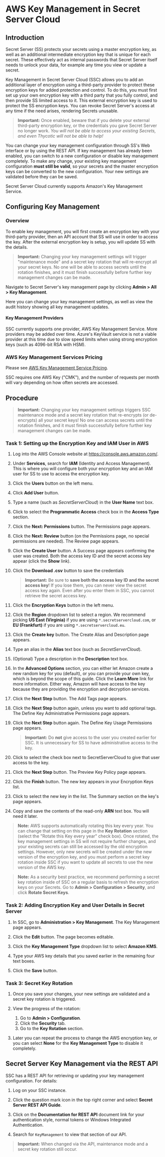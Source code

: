 [title]: # (AWS Key Management in Secret Server Cloud)
[tags]: # (secret server cloud, aws)
[priority]: # (1000)
[redirect]: # "CloudKeyManagement"

# AWS Key Management in Secret Server Cloud

## Introduction

Secret Server (SS) protects your secrets using a master encryption key, as well as an additional intermediate encryption key that is unique for each secret. These effectively act as internal passwords that Secret Server itself needs to unlock your data, for example any time you view or update a secret.

Key Management in Secret Server Cloud (SSC) allows you to add an additional layer of encryption using a third-party provider to protect these encryption keys for added protection and control. To do this, you must first set up your own encryption key with a third party that you fully control, and then provide SS limited access to it. This external encryption key is used to protect the SS encryption keys. You can revoke Secret Server's access at any time if the need arises, rendering Secrets unusable.

> **Important:** Once enabled, beware that if you delete your external third-party encryption key, or the credentials you gave Secret Server no longer work. *You will not be able to access your existing Secrets, and even Thycotic will not be able to help!*

You can change your key management configuration through SS's Web interface or by using the REST API. If key management has already been enabled, you can switch to a new configuration or disable key management completely. To make any change, your existing key management configuration **must still be valid**, so your secrets and the master encryption keys can be converted to the new configuration. Your new settings are validated before they can be saved.

Secret Server Cloud currently supports  Amazon's Key Management Service.

## Configuring Key Management

### Overview

To enable key management, you will first create an encryption key with your third-party provider, then an API account that SS will use in order to access the key. After the external encryption key is setup, you will update SS with the details.

> **Important:** Changing your key management settings will trigger "maintenance mode" and a secret key rotation that will re-encrypt all your secret keys. No one will be able to access secrets until the rotation finishes, and it must finish successfully before further key management changes can be made.

 Navigate to Secret Server's key management page by clicking **Admin \> All \> Key Management**.

 Here you can change your key management settings, as well as view the audit history showing all key management updates.

#### Key Management Providers

SSC currently supports one provider, AWS Key Management Service. More providers may be added over time. Azure's KeyVault service is not a viable provider at this time due to slow speed limits when using strong encryption keys (such as 4096-bit RSA with HSM).

### AWS Key Management Services Pricing

Please see [AWS Key Management Service Pricing](https://aws.amazon.com/kms/pricing/).

SSC requires one AWS Key ("CMK"), and the number of requests per month will vary depending on how often secrets are accessed.

## Procedure

> **Important:** Changing your key management settings triggers SSC maintenance mode and a secret key rotation that re-encrypts (or de-encrypts) all your secret keys! No one can access secrets until the rotation finishes, and it must finish successfully before further key management changes can be made.

### Task 1: Setting up the Encryption Key and IAM User in AWS

1. Log into the AWS Console website at https://console.aws.amazon.com/.

1. Under **Services**, search for **IAM** (Identity and Access Management). This is where you will configure both your encryption key and  an IAM user for SS to use to access the encryption key.

1. Click the **Users** button on the left menu.

1. Click **Add User** button.

1. Type a name (such as *SecretServerCloud*) in the **User Name** text box.

1. Click to select the **Programmatic Access** check box in the **Access Type** section.

1. Click the **Next: Permissions** button. The Permissions page appears.

1. Click the **Next: Review** button (on the Permissions page, no special permissions are needed). The Review page appears.

1. Click the **Create User** button. A Success page appears confirming the user was created. Both the access key ID and the secret access key appear (click the **Show** link).

1. Click the **Download .csv** button to save the credentials

   > **Important:**  Be sure to **save both the  access key ID and the secret access key**! If you lose them, you can never view the secret access key again. Even after you enter them in SSC, you cannot retrieve the secret access key.

1. Click the **Encryption Keys** button in the left menu.

1. Click the **Region** dropdown list to select a region. We recommend picking **US East (Virginia)** if you are using `*.secretservercloud.com`, or **EU (Frankfurt)** if you are using `*.secretservercloud.eu`.

1. Click the **Create key** button. The Create Alias and Description page appears.

1. Type an alias in the **Alias** text box (such as *SecretServerCloud*).

1. (Optional) Type a description in the **Description** text box.

1. In the **Advanced Options** section, you can either let Amazon create a new random key for you (default), or you can provide your own key, which is beyond the scope of this guide. Click the **Learn More** link for more information. Either way, Amazon will have access to the key because they are providing the encryption and decryption services.

1. Click the **Next Step** button. The Add Tags page appears.

1. Click the **Next Step** button again, unless you want to add optional tags. The Define Key Administrative Permissions page appears.

1. Click the **Next Step** button again. The Define Key Usage Permissions page appears.

   > **Important:**  Do **not** give access to the user you created earlier for SSC. It is unnecessary for SS to have administrative     access to the key.

1. Click to select the check box next to SecretServerCloud to give that user access to the key.

1. Click the **Next Step** button. The Preview Key Policy page appears.

1. Click the **Finish** button. The new key appears in your Encryption Keys list.

1. Click to select the new key in the list. The Summary section on the key's page appears.

1. Copy and save the contents of the read-only **ARN** text box. You will need it later.

> **Note:** AWS supports automatically rotating this key every year. You can change that setting on this page in the **Key Rotation** section (select the "Rotate this Key every year" check box). Once rotated, the key management settings in SS will not require further changes, and your existing secrets can still be accessed by the old encryption settings. However, only new secrets will be created under the new version of the encryption key, and you must perform a secret key rotation inside SSC if you want to update all secrets to use the new version of the AWS key.

> **Note:** As a security best practice, we recommend performing a secret key rotation inside of SSC on a regular basis to refresh the encryption keys on your Secrets. Go to **Admin \> Configuration \> Security**, and click **Rotate Secret Keys**.

### Task 2: Adding Encryption Key and User Details in Secret Server

1. In SSC, go to **Administration \> Key Management**. The Key Management page appears.

1. Click the **Edit** button.  The page becomes editable.

1. Click the **Key Management Type** dropdown list to select **Amazon KMS**.

1. Type your AWS key details that you saved earlier in the remaining four text boxes.

1. Click the **Save** button.

### Task 3: Secret Key Rotation

1. Once you save your changes, your new settings are validated and a secret key rotation is triggered.

1. View the progress of the rotation:
   1. Go to **Admin \> Configuration**.
   1. Click the **Security** tab.
   1. Go to the **Key Rotation** section.
1. Later you can repeat the process to change the AWS encryption key, or you can select **None** for the **Key Management Type** to disable it completely.


## Secret Server Key Management via the REST API

SSC has a REST API for retrieving or updating your key management configuration. For details:

1. Log on your SSC instance.

1. Click the question mark icon in the top right corner and select **Secret Server REST API Guide**.

1. Click on the **Documentation for REST API** document link for your authentication style, normal tokens or Windows Integrated Authentication.

1. Search for `KeyManagement` to view that section of our API.

> **Important:** When changed via the API, maintenance mode and a secret key rotation still occur.

 